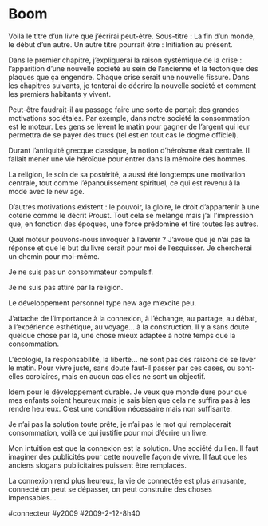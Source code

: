 # Boom

Voilà le titre d’un livre que j’écrirai peut-être. Sous-titre : La fin d’un monde, le début d’un autre. Un autre titre pourrait être : Initiation au présent.

Dans le premier chapitre, j’expliquerai la raison systémique de la crise : l’apparition d’une nouvelle société au sein de l’ancienne et la tectonique des plaques que ça engendre. Chaque crise serait une nouvelle fissure. Dans les chapitres suivants, je tenterai de décrire la nouvelle société et comment les premiers habitants y vivent.

Peut-être faudrait-il au passage faire une sorte de portait des grandes motivations sociétales. Par exemple, dans notre société la consommation est le moteur. Les gens se lèvent le matin pour gagner de l’argent qui leur permettra de se payer des trucs (tel est en tout cas le dogme officiel).

Durant l’antiquité grecque classique, la notion d’héroïsme était centrale. Il fallait mener une vie héroïque pour entrer dans la mémoire des hommes.

La religion, le soin de sa postérité, a aussi été longtemps une motivation centrale, tout comme l’épanouissement spirituel, ce qui est revenu à la mode avec le new age.

D’autres motivations existent : le pouvoir, la gloire, le droit d’appartenir à une coterie comme le décrit Proust. Tout cela se mélange mais j’ai l’impression que, en fonction des époques, une force prédomine et tire toutes les autres.

Quel moteur pouvons-nous invoquer à l’avenir ? J’avoue que je n’ai pas la réponse et que le but du livre serait pour moi de l’esquisser. Je chercherai un chemin pour moi-même.

Je ne suis pas un consommateur compulsif.

Je ne suis pas attiré par la religion.

Le développement personnel type new age m’excite peu.

J’attache de l’importance à la connexion, à l’échange, au partage, au débat, à l’expérience esthétique, au voyage… à la construction. Il y a sans doute quelque chose par là, une chose mieux adaptée à notre temps que la consommation.

L’écologie, la responsabilité, la liberté… ne sont pas des raisons de se lever le matin. Pour vivre juste, sans doute faut-il passer par ces cases, ou sont-elles corolaires, mais en aucun cas elles ne sont un objectif.

Idem pour le développement durable. Je veux que monde dure pour que mes enfants soient heureux mais je sais bien que cela ne suffira pas à les rendre heureux. C’est une condition nécessaire mais non suffisante.

Je n’ai pas la solution toute prête, je n’ai pas le mot qui remplacerait consommation, voilà ce qui justifie pour moi d’écrire un livre.

Mon intuition est que la connexion est la solution. Une société du lien. Il faut imaginer des publicités pour cette nouvelle façon de vivre. Il faut que les anciens slogans publicitaires puissent être remplacés.

La connexion rend plus heureux, la vie de connectée est plus amusante, connecté on peut se dépasser, on peut construire des choses impensables…

#connecteur #y2009 #2009-2-12-8h40
